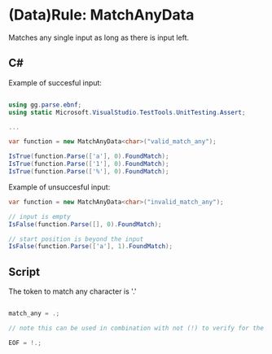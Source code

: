 (Data)Rule: MatchAnyData<T>
===========================

Matches any single input as long as there is input left.

C#
--

Example of succesful input:

```csharp

using gg.parse.ebnf;
using static Microsoft.VisualStudio.TestTools.UnitTesting.Assert;

...

var function = new MatchAnyData<char>("valid_match_any");

IsTrue(function.Parse(['a'], 0).FoundMatch);
IsTrue(function.Parse(['1'], 0).FoundMatch);
IsTrue(function.Parse(['%'], 0).FoundMatch);
```

Example of unsuccesful input:

```csharp
var function = new MatchAnyData<char>("invalid_match_any");

// input is empty
IsFalse(function.Parse([], 0).FoundMatch);

// start position is beyond the input
IsFalse(function.Parse(['a'], 1).FoundMatch);
```

Script
------

The token to match any character is '.'

```csharp

match_any = .;

// note this can be used in combination with not (!) to verify for the end of file (EOF)

EOF = !.;
```


